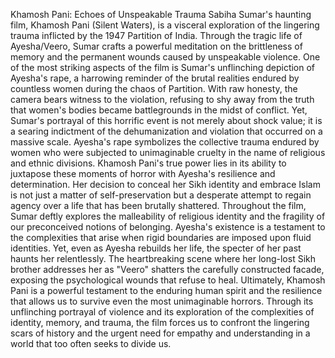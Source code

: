 Khamosh Pani: Echoes of Unspeakable Trauma
Sabiha Sumar's haunting film, Khamosh Pani (Silent Waters), is a visceral exploration of the lingering trauma inflicted by the 1947 Partition of India. Through the tragic life of Ayesha/Veero, Sumar crafts a powerful meditation on the brittleness of memory and the permanent wounds caused by unspeakable violence.
One of the most striking aspects of the film is Sumar's unflinching depiction of Ayesha's rape, a harrowing reminder of the brutal realities endured by countless women during the chaos of Partition. With raw honesty, the camera bears witness to the violation, refusing to shy away from the truth that women's bodies became battlegrounds in the midst of conflict.
Yet, Sumar's portrayal of this horrific event is not merely about shock value; it is a searing indictment of the dehumanization and violation that occurred on a massive scale. Ayesha's rape symbolizes the collective trauma endured by women who were subjected to unimaginable cruelty in the name of religious and ethnic divisions.
Khamosh Pani's true power lies in its ability to juxtapose these moments of horror with Ayesha's resilience and determination. Her decision to conceal her Sikh identity and embrace Islam is not just a matter of self-preservation but a desperate attempt to regain agency over a life that has been brutally shattered.
Throughout the film, Sumar deftly explores the malleability of religious identity and the fragility of our preconceived notions of belonging. Ayesha's existence is a testament to the complexities that arise when rigid boundaries are imposed upon fluid identities.
Yet, even as Ayesha rebuilds her life, the specter of her past haunts her relentlessly. The heartbreaking scene where her long-lost Sikh brother addresses her as "Veero" shatters the carefully constructed facade, exposing the psychological wounds that refuse to heal.
Ultimately, Khamosh Pani is a powerful testament to the enduring human spirit and the resilience that allows us to survive even the most unimaginable horrors. Through its unflinching portrayal of violence and its exploration of the complexities of identity, memory, and trauma, the film forces us to confront the lingering scars of history and the urgent need for empathy and understanding in a world that too often seeks to divide us.
